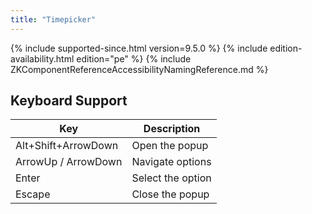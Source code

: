 ```yaml
---
title: "Timepicker"
---
```


 {% include
supported-since.html version=9.5.0 %} <!--REQUIRED ZK EDITION: PE -->
{% include edition-availability.html edition="pe" %} {% include
ZKComponentReferenceAccessibilityNamingReference.md %}

## Keyboard Support

| Key | Description |
|---|---|
| Alt+Shift+ArrowDown | Open the popup |
| ArrowUp / ArrowDown | Navigate options |
| Enter | Select the option |
| Escape | Close the popup |
